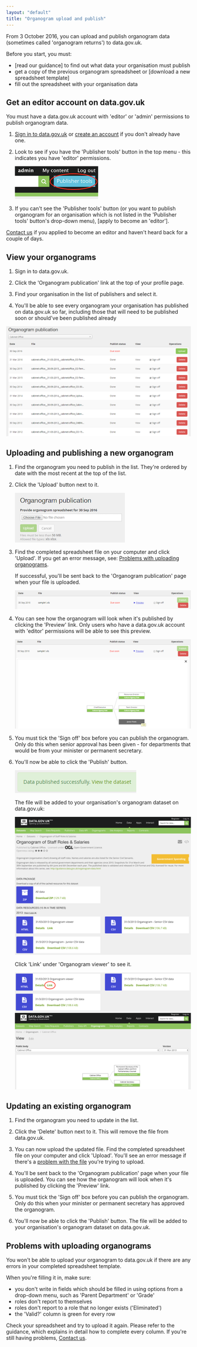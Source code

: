 ```yaml
---
layout: "default"
title: "Organogram upload and publish"
---
```


From 3 October 2016, you can upload and publish organogram data (sometimes called 'organogram returns') to data.gov.uk.

Before you start, you must:

* [read our guidance] to find out what data your organisation must publish
* get a copy of the previous organogram spreadsheet or [download a new spreadsheet template]
* fill out the spreadsheet with your organisation data

## Get an editor account on data.gov.uk

You must have a data.gov.uk account with 'editor' or 'admin' permissions to publish organogram data.

1. [Sign in to data.gov.uk](https://data.gov.uk/user) or [create an account](becoming_an_editor_or_admin.html#getting-an-account) if you don't already have one.

2. Look to see if you have the 'Publisher tools' button in the top menu - this indicates you have 'editor' permissions.

   ![organogram diagram](images/publisher_tools_button.png)

3. If you can't see the 'Publisher tools' button (or you want to publish organogram for an organisation which is not listed in the 'Publisher tools' button's drop-down menu), [apply to become an 'editor'].

[Contact us](http://data.gov.uk/contact) if you applied to become an editor and haven't heard back for a couple of days.


## View your organograms

1. Sign in to data.gov.uk.

2. Click the 'Organogram publication' link at the top of your profile page.

3. Find your organisation in the list of publishers and select it.

4. You'll be able to see every organogram your organisation has published on data.gov.uk so far, including those that will need to be published soon or should've been published already

![organogram publication page](images/organogram_publication.png)


## Uploading and publishing a new organogram

1. Find the organogram you need to publish in the list. They're ordered by date with the most recent at the top of the list.

2. Click the 'Upload' button next to it.

   ![organogram upload](images/organogram_upload.png)

3. Find the completed spreadsheet file on your computer and click 'Upload'. If you get an error message, see: [Problems with uploading organograms](#problems-with-uploading-organograms).

   If successful, you'll be sent back to the 'Organogram publication' page when your file is uploaded.

   ![organogram upload](images/organogram_uploaded.png)

4. You can see how the organogram will look when it's published by clicking the 'Preview' link. Only users who have a data.gov.uk account with 'editor' permissions will be able to see this preview.

   ![organogram preview](images/organogram_preview.png)

5. You must tick the 'Sign off' box before you can publish the organogram. Only do this when senior approval has been given - for departments that would be from your minister or permanent secretary.

6. You'll now be able to click the 'Publish' button.

   ![organogram published](images/organogram_published.png)

   The file will be added to your organisation's organogram dataset on data.gov.uk:

   ![organogram dataset](images/organogram_dataset.png)

   Click 'Link' under 'Organogram viewer' to see it.

   ![organogram diagram link](images/organogram_diagram_link.png)
   ![organogram diagram](images/organogram_diagram.png)

## Updating an existing organogram

1. Find the organogram you need to update in the list.

2. Click the 'Delete' button next to it. This will remove the file from data.gov.uk.

3. You can now upload the updated file. Find the completed spreadsheet file on your computer and click 'Upload'. You'll see an error message if there's a [problem with the file](#problems-with-uploading-organograms) you're trying to upload.

4. You'll be sent back to the 'Organogram publication' page when your file is uploaded. You can see how the organogram will look when it's published by clicking the 'Preview' link.

5. You must tick the 'Sign off' box before you can publish the organogram. Only do this when your minister or permanent secretary has approved the organogram.

6. You'll now be able to click the 'Publish' button. The file will be added to your organisation's organogram dataset on data.gov.uk.


## Problems with uploading organograms

You won't be able to upload your organogram to data.gov.uk if there are any errors in your completed spreadsheet template.

When you're filling it in, make sure:

- you don't write in fields which should be filled in using options from a drop-down menu, such as 'Parent Department' or 'Grade'
- roles don't report to themselves
- roles don't report to a role that no longer exists ('Eliminated')
- the 'Valid?' column is green for every row

Check your spreadsheet and try to upload it again. Please refer to the guidance, which explains in detail how to complete every column. If you're still having problems, [Contact us](http://data.gov.uk/contact).
